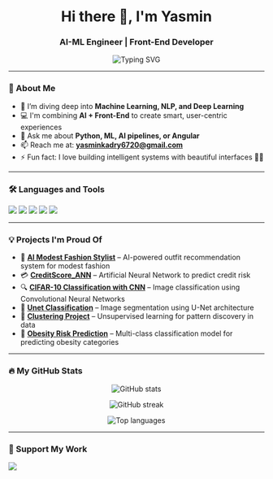 <!-- GitHub Profile README -->

<h1 align="center">Hi there 👋, I'm Yasmin</h1>
<h3 align="center">AI-ML Engineer | Front-End Developer</h3>

<p align="center">
  <img src="https://readme-typing-svg.herokuapp.com?font=Fira+Code&size=22&duration=4000&pause=1000&color=00C2CB&center=true&vCenter=true&width=435&lines=AI+Engineer;Machine+Learning+Enthusiast;Front-End+Developer;Passionate+Problem+Solver" alt="Typing SVG" />
</p>

---

### 🧠 About Me

- 🌱 I’m diving deep into **Machine Learning, NLP, and Deep Learning**
- 💻 I'm combining **AI + Front-End** to create smart, user-centric experiences
- 💬 Ask me about **Python, ML, AI pipelines, or Angular**
- 📫 Reach me at: **yasminkadry6720@gmail.com**
- ⚡ Fun fact: I love building intelligent systems with beautiful interfaces 🤖✨

---

### 🛠️ Languages and Tools

<p align="left">
  <img src="https://skillicons.dev/icons?i=python,html,css,js,angular,git,github,vscode,linux" />
  <img src="https://img.shields.io/badge/-TensorFlow-orange?style=for-the-badge&logo=tensorflow&logoColor=white"/>
  <img src="https://img.shields.io/badge/-PyTorch-red?style=for-the-badge&logo=pytorch&logoColor=white"/>
  <img src="https://img.shields.io/badge/-Scikit--Learn-blue?style=for-the-badge&logo=scikitlearn&logoColor=white"/>
  <img src="https://img.shields.io/badge/-Pandas-black?style=for-the-badge&logo=pandas&logoColor=white"/>
</p>

---

### 💡 Projects I'm Proud Of

- 👗 [**AI Modest Fashion Stylist**](https://github.com/yasminkadry/AI-Modest-Fashion-Stylist) – AI-powered outfit recommendation system for modest fashion  
- 💳 [**CreditScore_ANN**](https://github.com/yasminkadry/CreditScore_ANN) – Artificial Neural Network to predict credit risk  
- 🔍 [**CIFAR-10 Classification with CNN**](https://github.com/yasminkadry/Cifer10-mnist-datasets-with-CNN) – Image classification using Convolutional Neural Networks  
- 🧠 [**Unet Classification**](https://github.com/yasminkadry/Unet-classification-) – Image segmentation using U-Net architecture  
- 🔢 [**Clustering Project**](https://github.com/yasminkadry/Clustering_project) – Unsupervised learning for pattern discovery in data  
- 🤒 [**Obesity Risk Prediction**](https://github.com/MennatullahTarek/Multi-Class-Prediction-of-Obesity-Risk) – Multi-class classification model for predicting obesity categories  

---

### 🔥 My GitHub Stats

<p align="center">
  <img src="https://github-readme-stats.vercel.app/api?username=yasminkadry&show_icons=true&theme=radical" alt="GitHub stats" />
</p>

<p align="center">
  <img src="https://github-readme-streak-stats.herokuapp.com?user=yasminkadry&theme=radical" alt="GitHub streak" />
</p>

<p align="center">
  <img src="https://github-readme-stats.vercel.app/api/top-langs/?username=yasminkadry&layout=compact&theme=radical" alt="Top languages" />
</p>

---

### 💖 Support My Work

<p>
  <a href="https://www.buymeacoffee.com/yasminkadry" target="_blank">
    <img src="https://img.shields.io/badge/Buy%20me%20a%20coffee-%23FFDD00.svg?&style=for-the-badge&logo=buy-me-a-coffee&logoColor=black" />
  </a>
</p>

